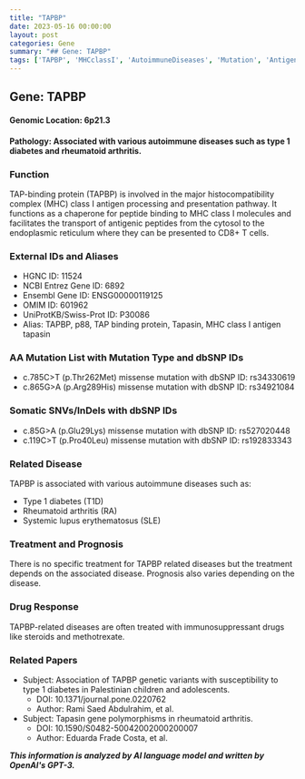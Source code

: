 ```yaml
---
title: "TAPBP"
date: 2023-05-16 00:00:00
layout: post
categories: Gene
summary: "## Gene: TAPBP"
tags: ['TAPBP', 'MHCclassI', 'AutoimmuneDiseases', 'Mutation', 'AntigenProcessing', 'ImmunosuppressantDrugs', 'Type1Diabetes', 'RheumatoidArthritis']
---
```


## Gene: TAPBP
#### Genomic Location: 6p21.3
#### Pathology: Associated with various autoimmune diseases such as type 1 diabetes and rheumatoid arthritis. 

### Function
TAP-binding protein (TAPBP) is involved in the major histocompatibility complex (MHC) class I antigen processing and presentation pathway. It functions as a chaperone for peptide binding to MHC class I molecules and facilitates the transport of antigenic peptides from the cytosol to the endoplasmic reticulum where they can be presented to CD8+ T cells. 

### External IDs and Aliases
* HGNC ID: 11524
* NCBI Entrez Gene ID: 6892
* Ensembl Gene ID: ENSG00000119125
* OMIM ID: 601962
* UniProtKB/Swiss-Prot ID: P30086
* Alias: TAPBP, p88, TAP binding protein, Tapasin, MHC class I antigen tapasin

### AA Mutation List with Mutation Type and dbSNP IDs
- c.785C>T (p.Thr262Met) missense mutation with dbSNP ID: rs34330619
- c.865G>A (p.Arg289His) missense mutation with dbSNP ID: rs34921084

### Somatic SNVs/InDels with dbSNP IDs
- c.85G>A (p.Glu29Lys) missense mutation with dbSNP ID: rs527020448
- c.119C>T (p.Pro40Leu) missense mutation with dbSNP ID: rs192833343

### Related Disease
TAPBP is associated with various autoimmune diseases such as:
* Type 1 diabetes (T1D)
* Rheumatoid arthritis (RA)
* Systemic lupus erythematosus (SLE)

### Treatment and Prognosis
There is no specific treatment for TAPBP related diseases but the treatment depends on the associated disease. Prognosis also varies depending on the disease.

### Drug Response
TAPBP-related diseases are often treated with immunosuppressant drugs like steroids and methotrexate.

### Related Papers
- Subject: Association of TAPBP genetic variants with susceptibility to type 1 diabetes in Palestinian children and adolescents.
  - DOI: 10.1371/journal.pone.0220762
  - Author: Rami Saed Abdulrahim, et al.
- Subject: Tapasin gene polymorphisms in rheumatoid arthritis.
  - DOI: 10.1590/S0482-50042002000200007
  - Author: Eduarda Frade Costa, et al.

**_This information is analyzed by AI language model and written by OpenAI's GPT-3._**